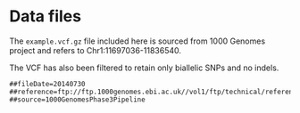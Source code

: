 # Data files

The `example.vcf.gz` file included here is sourced from 1000 Genomes project and refers to Chr1:11697036-11836540.

The VCF has also been filtered to retain only biallelic SNPs and no indels.

```
##fileDate=20140730
##reference=ftp://ftp.1000genomes.ebi.ac.uk//vol1/ftp/technical/reference/phase2_reference_assembly_sequence/hs37d5.fa.gz
##source=1000GenomesPhase3Pipeline
```